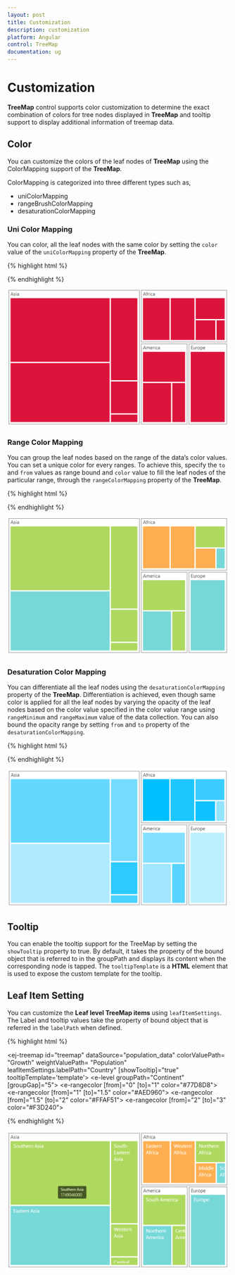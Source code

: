 ```yaml
---
layout: post
title: Customization
description: customization
platform: Angular
control: TreeMap
documentation: ug
---
```


# Customization

**TreeMap** control supports color customization to determine the exact combination of colors for tree nodes displayed in **TreeMap** and tooltip support to display additional information of treemap data.

## Color

You can customize the colors of the leaf nodes of **TreeMap** using the ColorMapping support of the **TreeMap**. 

ColorMapping is categorized into three different types such as,

* uniColorMapping
* rangeBrushColorMapping
* desaturationColorMapping

### Uni Color Mapping

You can color, all the leaf nodes with the same color by setting the `color` value of the `uniColorMapping` property of the **TreeMap**.

{% highlight html %}

<ej-treemap id="treemap" uniColorMapping.color="orange">
</ej-treemap>

{% endhighlight %}



![](Customization_images/Customization_img1.png)

### Range Color Mapping

You can group the leaf nodes based on the range of the data’s color values. You can set a unique color for every ranges. To achieve this, specify the `to` and `from` values as range bound and `color` value to fill the leaf nodes of the particular range, through the `rangeColorMapping` property of the **TreeMap**.

{% highlight html %}

<ej-treemap id="treemap">
      <e-rangecolormapping>
            <e-rangecolor [from]="0" [to]="1" color="#77D8D8">
            </e-rangecolor>
            <e-rangecolor [from]="1" [to]="2" color="#AED960">
            </e-rangecolor>
            <e-rangecolor [from]="2" [to]="3" color="#FFAF51">
            </e-rangecolor>
           	<e-rangecolor [from]="3" [to]="4" color="#F3D240">
            </e-rangecolor>
	</e-rangecolormapping>
</ej-treemap>

{% endhighlight %}

![](Customization_images/Customization_img2.png)

### Desaturation Color Mapping

You can differentiate all the leaf nodes using the `desaturationColorMapping` property of the **TreeMap**. Differentiation is achieved, even though same color is applied for all the leaf nodes by varying the opacity of the leaf nodes based on the color value specified in the color value range using `rangeMinimum` and `rangeMaximum` value of the data collection. You can also bound the opacity range by setting `from` and `to` property of the `desaturationColorMapping`.

{% highlight html %}

<ej-treemap id="treemap" desaturationColorMapping.color="DeepSkyBlue"
           desaturationColorMapping.from="1" desaturationColorMapping.to="0.2"
             desaturationColorMapping.rangeMinimum="0"
               desaturationColorMapping.rangeMaximum="4">
</ej-treemap>

{% endhighlight %}



![](Customization_images/Customization_img3.png)

## Tooltip

You can enable the tooltip support for the TreeMap by setting the `showTooltip` property to true. By default, it takes the property of the bound object that is referred to in the groupPath and displays its content when the corresponding node is tapped. The `tooltipTemplate` is a **HTML** element that is used to expose the custom template for the tooltip.

## Leaf Item Setting

You can customize the **Leaf level TreeMap items** using `leafItemSettings`. The Label and tooltip values take the property of bound object that is referred in the `labelPath` when defined.

{% highlight html %}

<script  id="template" type="application/jsrender">
        <div  style="margin-left:17px;margin-top:-45px;">      
            <div style="height:auto;width:auto;background:black;border-radius:3px;opacity:0.6">
                <div style="margin-top:-20px;margin-left:9px;padding-top:3px;margin-right:9px;">
                    <label style="margin-top:-20px;font-weight:normal;font-size:12px;color:white;font-family:Segoe UI;">'{{:Region}}'</label>
                </div>
                <div style="height:10px;"></div>
                <div style="margin-top:-10px;margin-left:9px;margin-right:9px;padding-bottom:3px;">
                    <label style="margin-top:-10px;font-weight:normal;font-size:14px;color:white;font-family:segoe ui light;">'{{:Population}}'</label>
                </div>
            </div>
        </div>            
</script>


<ej-treemap id="treemap"  dataSource="population_data" colorValuePath= "Growth"
          weightValuePath= "Population" leafItemSettings.labelPath="Country" 
                                 [showTooltip]="true" tooltipTemplate='template'>
    <e-levels>
            <e-level groupPath="Continent" [groupGap]="5"></e-level>
    </e-levels>
    <e-rangecolormapping>
           <e-rangecolor [from]="0" [to]="1" color="#77D8D8">
            </e-rangecolor>
            <e-rangecolor [from]="1" [to]="1.5" color="#AED960">
            </e-rangecolor>
            <e-rangecolor [from]="1.5" [to]="2" color="#FFAF51">
            </e-rangecolor>
           	<e-rangecolor [from]="2" [to]="3" color="#F3D240">
            </e-rangecolor>
  </e-rangecolormapping>
</ej-treemap>

{% endhighlight %}

![](Customization_images/Customization_img4.png)

